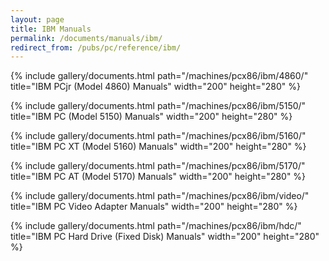 ```yaml
---
layout: page
title: IBM Manuals
permalink: /documents/manuals/ibm/
redirect_from: /pubs/pc/reference/ibm/
---
```


{% include gallery/documents.html path="/machines/pcx86/ibm/4860/" title="IBM PCjr (Model 4860) Manuals" width="200" height="280" %}

{% include gallery/documents.html path="/machines/pcx86/ibm/5150/" title="IBM PC (Model 5150) Manuals" width="200" height="280" %}

{% include gallery/documents.html path="/machines/pcx86/ibm/5160/" title="IBM PC XT (Model 5160) Manuals" width="200" height="280" %}

{% include gallery/documents.html path="/machines/pcx86/ibm/5170/" title="IBM PC AT (Model 5170) Manuals" width="200" height="280" %}

{% include gallery/documents.html path="/machines/pcx86/ibm/video/" title="IBM PC Video Adapter Manuals" width="200" height="280" %}

{% include gallery/documents.html path="/machines/pcx86/ibm/hdc/" title="IBM PC Hard Drive (Fixed Disk) Manuals" width="200" height="280" %}
